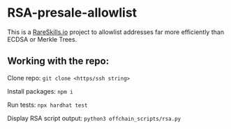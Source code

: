 
# RSA-presale-allowlist
This is a [RareSkills.io](https://RareSkills.io) project to allowlist addresses far more efficiently than ECDSA or Merkle Trees.

## Working with the repo:

Clone repo: `git clone <https/ssh string>`

Install packages: `npm i`

Run tests: `npx hardhat test`

Display RSA script output: `python3 offchain_scripts/rsa.py`
